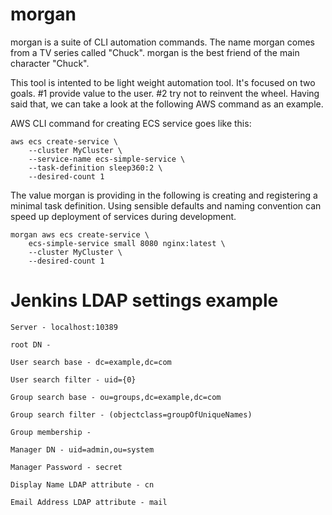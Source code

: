 # morgan
morgan is a suite of CLI automation commands. The name morgan comes from a TV series called "Chuck". morgan is the best friend of the main character "Chuck".

This tool is intented to be light weight automation tool. It's focused on two goals. #1 provide value to the user. #2 try not to reinvent the wheel. Having said that, we can take a look at the following AWS command as an example.

AWS CLI command for creating ECS service goes like this:
```
aws ecs create-service \
    --cluster MyCluster \
    --service-name ecs-simple-service \
    --task-definition sleep360:2 \
    --desired-count 1
```

The value morgan is providing in the following is creating and registering a minimal task definition. Using sensible defaults and naming convention can speed up deployment of services during development. 
```
morgan aws ecs create-service \
    ecs-simple-service small 8080 nginx:latest \    
    --cluster MyCluster \
    --desired-count 1
```




# Jenkins LDAP settings example
```
Server - localhost:10389

root DN - 

User search base - dc=example,dc=com

User search filter - uid={0}

Group search base - ou=groups,dc=example,dc=com

Group search filter - (objectclass=groupOfUniqueNames)

Group membership - 

Manager DN - uid=admin,ou=system

Manager Password - secret

Display Name LDAP attribute	- cn

Email Address LDAP attribute - mail
```